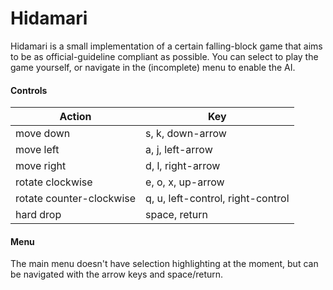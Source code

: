 # Hidamari
Hidamari is a small implementation of a certain falling-block game that aims to
be as official-guideline compliant as possible. You can select to play the game
yourself, or navigate in the (incomplete) menu to enable the AI.

#### Controls
| Action                   | Key                               |
|--------------------------|-----------------------------------|
| move down                | s, k, down-arrow                  |
| move left                | a, j, left-arrow                  |
| move right               | d, l, right-arrow                 |
| rotate clockwise         | e, o, x, up-arrow                 |
| rotate counter-clockwise | q, u, left-control, right-control |
| hard drop                | space, return                     |

#### Menu
The main menu doesn't have selection highlighting at the moment, but can
be navigated with the arrow keys and space/return.
